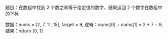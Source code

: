 题目：在数组中找到 2 个数之和等于给定值的数字，结果返回 2 个数字在数组中的下标

数据：nums = [2, 7, 11, 15], target = 9,
逻辑：nums[0] + nums[1] = 2 + 7 = 9,
结果：return [0, 1]